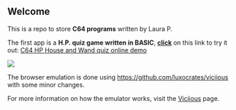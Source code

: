 ## Welcome

This is a repo to store **C64 programs** written by Laura P.

The first app is a **H.P. quiz game written in BASIC**, [**click**](https://zeratulok.github.io/c64/LoliC64.html) on this link to try it out: [C64 HP House and Wand quiz online demo](https://zeratulok.github.io/c64/LoliC64.html)

![](c64_harry_potter_quiz.gif)

The browser emulation is done using https://github.com/luxocrates/viciious with some minor changes.

For more information on how the emulator works, visit the [Viciious](https://github.com/luxocrates/viciious) page.
